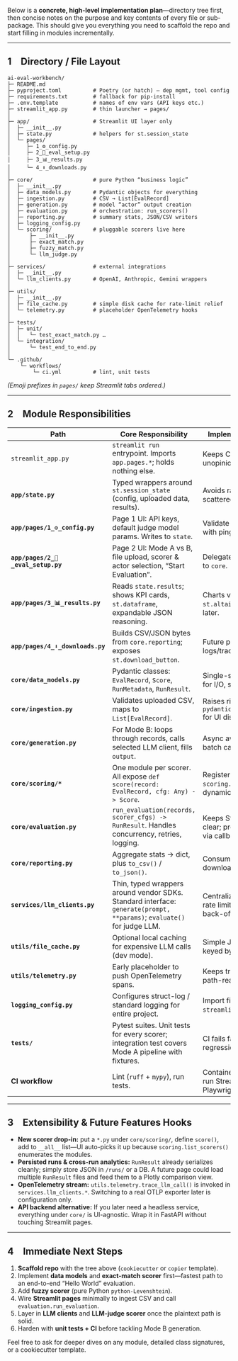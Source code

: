Below is a **concrete, high-level implementation plan**—directory tree first, then concise notes on the purpose and key contents of every file or sub-package.  This should give you everything you need to scaffold the repo and start filling in modules incrementally.

---

## 1 Directory / File Layout

```
ai-eval-workbench/
├─ README.md
├─ pyproject.toml          # Poetry (or hatch) – dep mgmt, tool config
├─ requirements.txt        # fallback for pip-install
├─ .env.template           # names of env vars (API keys etc.)
├─ streamlit_app.py        # thin launcher → pages/
│
├─ app/                    # Streamlit UI layer only
│  ├─ __init__.py
│  ├─ state.py             # helpers for st.session_state
│  └─ pages/
│     ├─ 1_⚙️_config.py
│     ├─ 2_📄_eval_setup.py
│     ├─ 3_📊_results.py
│     └─ 4_⬇️_downloads.py
│
├─ core/                   # pure Python “business logic”
│  ├─ __init__.py
│  ├─ data_models.py       # Pydantic objects for everything
│  ├─ ingestion.py         # CSV → List[EvalRecord]
│  ├─ generation.py        # model “actor” output creation
│  ├─ evaluation.py        # orchestration: run_scorers()
│  ├─ reporting.py         # summary stats, JSON/CSV writers
│  ├─ logging_config.py
│  └─ scoring/             # pluggable scorers live here
│      ├─ __init__.py
│      ├─ exact_match.py
│      ├─ fuzzy_match.py
│      └─ llm_judge.py
│
├─ services/               # external integrations
│  ├─ __init__.py
│  └─ llm_clients.py       # OpenAI, Anthropic, Gemini wrappers
│
├─ utils/
│  ├─ __init__.py
│  ├─ file_cache.py        # simple disk cache for rate-limit relief
│  └─ telemetry.py         # placeholder OpenTelemetry hooks
│
├─ tests/
│  ├─ unit/
│  │   └─ test_exact_match.py …
│  └─ integration/
│      └─ test_end_to_end.py
│
└─ .github/
    └─ workflows/
        └─ ci.yml          # lint, unit tests
```

*(Emoji prefixes in `pages/` keep Streamlit tabs ordered.)*

---

## 2 Module Responsibilities

| Path                               | Core Responsibility                                                                                                    | Implementation Notes                                          |
| ---------------------------------- | ---------------------------------------------------------------------------------------------------------------------- | ------------------------------------------------------------- |
| `streamlit_app.py`                 | `streamlit run` entrypoint. Imports `app.pages.*`; holds nothing else.                                                 | Keeps CLI simple and unopinionated.                           |
| **`app/state.py`**                 | Typed wrappers around `st.session_state` (config, uploaded data, results).                                             | Avoids raw string keys scattered across pages.                |
| **`app/pages/1_⚙️_config.py`**     | Page 1 UI: API keys, default judge model params. Writes to `state`.                                                    | Validate keys immediately with ping-call (optional).          |
| **`app/pages/2_📄_eval_setup.py`** | Page 2 UI: Mode A vs B, file upload, scorer & actor selection, “Start Evaluation”.                                     | Delegates all heavy lifting to `core`.                        |
| **`app/pages/3_📊_results.py`**    | Reads `state.results`; shows KPI cards, `st.dataframe`, expandable JSON reasoning.                                     | Charts via `st.altair_chart` or Plotly later.                 |
| **`app/pages/4_⬇️_downloads.py`**  | Builds CSV/JSON bytes from `core.reporting`; exposes `st.download_button`.                                             | Future placeholders for logs/traces.                          |
| **`core/data_models.py`**          | Pydantic classes: `EvalRecord`, `Score`, `RunMetadata`, `RunResult`.                                                   | Single-source schema for I/O, scoring, reporting.             |
| **`core/ingestion.py`**            | Validates uploaded CSV, maps to `List[EvalRecord]`.                                                                    | Raises rich `pydantic.ValidationError` for UI display.        |
| **`core/generation.py`**           | For Mode B: loops through records, calls selected LLM client, fills `output`.                                          | Async aware; supports batch calls.                            |
| **`core/scoring/*`**               | One module per scorer. All expose `def score(record: EvalRecord, cfg: Any) -> Score`.                                  | Register in `scoring.__init__` for dynamic listing.           |
| **`core/evaluation.py`**           | `run_evaluation(records, scorer_cfgs) -> RunResult`. Handles concurrency, retries, logging.                            | Keeps Streamlit thread clear; progress reported via callback. |
| **`core/reporting.py`**            | Aggregate stats → dict, plus `to_csv()` / `to_json()`.                                                                 | Consumed by UI & download page.                               |
| **`services/llm_clients.py`**      | Thin, typed wrappers around vendor SDKs. Standard interface: `generate(prompt, **params)`; `evaluate()` for judge LLM. | Centralizes retry logic, rate limits, exponential back-off.   |
| **`utils/file_cache.py`**          | Optional local caching for expensive LLM calls (dev mode).                                                             | Simple JSON-on-disk keyed by hash of call.                    |
| **`utils/telemetry.py`**           | Early placeholder to push OpenTelemetry spans.                                                                         | Keeps traces optional but path-ready.                         |
| **`logging_config.py`**            | Configures struct-log / standard logging for entire project.                                                           | Import first in `streamlit_app.py`.                           |
| **`tests/`**                       | Pytest suites. Unit tests for every scorer; integration test covers Mode A pipeline with fixtures.                     | CI fails fast on scoring regressions.                         |
| **CI workflow**                    | Lint (`ruff` + `mypy`), run tests.                                                                                     | Container step can later run Streamlit e2e with Playwright.   |

---

## 3 Extensibility & Future Features Hooks

* **New scorer drop-in:** put a `*.py` under `core/scoring/`, define `score()`, add to `__all__` list—UI auto-picks it up because `scoring.list_scorers()` enumerates the modules.
* **Persisted runs & cross-run analytics:** `RunResult` already serializes cleanly; simply store JSON in `/runs/` or a DB.  A future page could load multiple `RunResult` files and feed them to a Plotly comparison view.
* **OpenTelemetry stream:** `utils.telemetry.trace_llm_call()` is invoked in `services.llm_clients.*`.  Switching to a real OTLP exporter later is configuration only.
* **API backend alternative:** If you later need a headless service, everything under `core/` is UI-agnostic.  Wrap it in FastAPI without touching Streamlit pages.

---

## 4 Immediate Next Steps

1. **Scaffold repo** with the tree above (`cookiecutter` or `copier` template).
2. Implement **data models** and **exact-match scorer** first—fastest path to an end-to-end “Hello World” evaluation.
3. Add **fuzzy scorer** (pure Python `python-Levenshtein`).
4. Wire **Streamlit pages** minimally to ingest CSV and call `evaluation.run_evaluation`.
5. Layer in **LLM clients** and **LLM-judge scorer** once the plaintext path is solid.
6. Harden with **unit tests + CI** before tackling Mode B generation.

Feel free to ask for deeper dives on any module, detailed class signatures, or a cookiecutter template.
